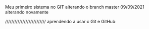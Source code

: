 Meu primeiro sistema no GIT
alterando o branch master 09/09/2021
alterando novamente

//////////////////////////
aprendendo a usar o Git e GitHub
